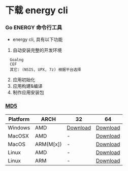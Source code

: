 # 下载 energy cli

### Go ENERGY 命令行工具

- energy cli, 具有以下功能
1. 自动安装完整的开发环境
```text
  Goalng
  CEF
  其它: (NSIS, UPX, 7z) 根据平台选择
```
2. 应用初始化
3. 应用构建&编译
4. 制作应用安装包

### [MD5](https://sourceforge.net/projects/energye/files/cli/md5.txt)

| Platform | ARCH      | 32                                                                                   | 64                                                                                     |
|----------|-----------|--------------------------------------------------------------------------------------|----------------------------------------------------------------------------------------|
| Windows  | AMD       | [Download](https://sourceforge.net/projects/energye/files/cli/energy-windows-32.zip) | [Download](https://sourceforge.net/projects/energye/files/cli/energy-windows-64.zip)   |
| MacOSX   | AMD       | -                                                                                    | [Download](https://sourceforge.net/projects/energye/files/cli/energy-darwin-64.zip)    |
| MacOS    | ARM(M[x]) | -                                                                                    | [Download](https://sourceforge.net/projects/energye/files/cli/energy-darwinarm-64.zip) |
| Linux    | AMD       | -                                                                                    | [Download](https://sourceforge.net/projects/energye/files/cli/energy-linux-64.zip)     |
| Linux    | ARM       | -                                                                                    | [Download](https://sourceforge.net/projects/energye/files/cli/energy-linuxarm-64.zip)  |
